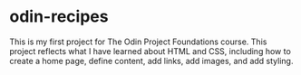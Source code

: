 # odin-recipes
This is my first project for The Odin Project Foundations course. This project reflects what I have learned about HTML and CSS, including how to create a home page, define content, add links, add images, and add styling.
